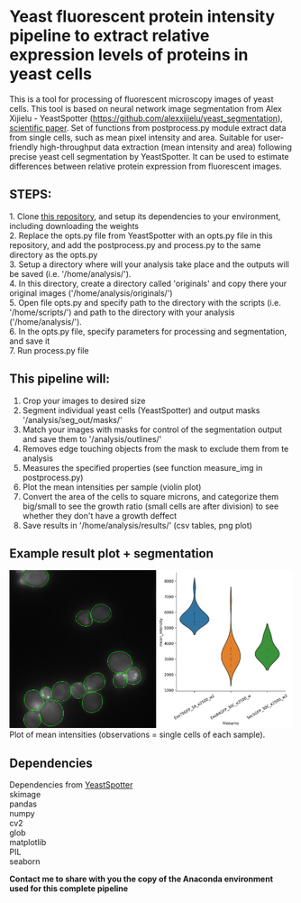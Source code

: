 # Yeast fluorescent protein intensity pipeline to extract relative expression levels of proteins in yeast cells

This is a tool for processing of fluorescent microscopy images of yeast cells. This tool is based on neural network image segmentation from Alex Xijielu - YeastSpotter (https://github.com/alexxijielu/yeast_segmentation), <a href='https://doi.org/10.1093/bioinformatics/btz402'>scientific paper</a>. Set of functions from postprocess.py module extract data from single cells, such as mean pixel intensity and area.
Suitable for user-friendly high-throughput data extraction (mean intensity and area) following precise yeast cell segmentation by YeastSpotter. It can be used to estimate differences between relative protein expression from fluorescent images.

<h2>STEPS:</h2>
1. Clone <a href='https://github.com/alexxijielu/yeast_segmentation'>this repository</a>, and setup its dependencies to your environment, including downloading the weights<br>
2. Replace the opts.py file from YeastSpotter with an opts.py file in this repository, and add the postprocess.py and process.py to the same directory as the opts.py<br>
3. Setup a directory where will your analysis take place and the outputs will be saved (i.e. '/home/analysis/').<br>
4. In this directory, create a directory called 'originals' and copy there your original images ('/home/analysis/originals/')<br>
5. Open file opts.py and specify path to the directory with the scripts (i.e. '/home/scripts/') and path to the directory with your analysis ('/home/analysis/').<br>
6. In the opts.py file, specify parameters for processing and segmentation, and save it<br>
7. Run process.py file


<h2>This pipeline will:</h2>

1. Crop your images to desired size
2. Segment individual yeast cells (YeastSpotter) and output masks '/analysis/seg_out/masks/'
3. Match your images with masks for control of the segmentation output and save them to '/analysis/outlines/'
4. Removes edge touching objects from the mask to exclude them from te analysis
5. Measures the specified properties (see function measure_img in postprocess.py)
6. Plot the mean intensities per sample (violin plot)
8. Convert the area of the cells to square microns, and categorize them big/small to see the growth ratio (small cells are after division) to see whether they don't have a growth deffect
7. Save results in '/home/analysis/results/' (csv tables, png plot)

<h2>Example result plot + segmentation</h2>
<img src='example_results/outline_plot.png'></img>
Plot of mean intensities (observations = single cells of each sample).

<h2>Dependencies</h2>

Dependencies from <a href='https://github.com/alexxijielu/yeast_segmentation'>YeastSpotter</a><br>
skimage<br>
pandas<br>
numpy<br>
cv2<br>
glob<br>
matplotlib<br>
PIL<br>
seaborn<br>

**Contact me to share with you the copy of the Anaconda environment used for this complete pipeline**

